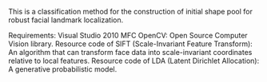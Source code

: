 This is a classification method for the construction of initial shape pool for robust facial landmark localization.

Requirements:
  Visual Studio 2010
  MFC
  OpenCV: Open Source Computer Vision library.
  Resource code of SIFT (Scale-Invariant Feature Transform): An algorithm that can transform face data into scale-invariant coordinates relative to local features.
  Resource code of LDA (Latent Dirichlet Allocation): A generative probabilistic model.


